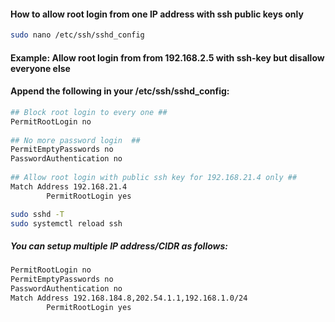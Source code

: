 #### How to allow root login from one IP address with ssh public keys only

```sh
sudo nano /etc/ssh/sshd_config
```

#### Example: Allow root login from from 192.168.2.5 with ssh-key but disallow everyone else
#### Append the following in your /etc/ssh/sshd_config:

```sh
## Block root login to every one ##
PermitRootLogin no
 
## No more password login  ##
PermitEmptyPasswords no
PasswordAuthentication no
 
## Allow root login with public ssh key for 192.168.21.4 only ##
Match Address 192.168.21.4
        PermitRootLogin yes
```

```sh
sudo sshd -T
sudo systemctl reload ssh
```
##### You can setup multiple IP address/CIDR as follows:
```sh
PermitRootLogin no
PermitEmptyPasswords no
PasswordAuthentication no
Match Address 192.168.184.8,202.54.1.1,192.168.1.0/24
        PermitRootLogin yes
```
